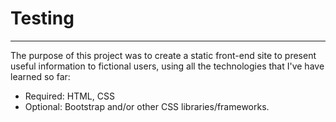 # Testing
----------
The purpose of this project was to create a static front-end site to present useful information to fictional users, using all the technologies that I've have learned so far:
* Required: HTML, CSS
* Optional: Bootstrap and/or other CSS libraries/frameworks.